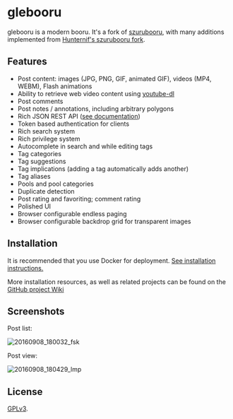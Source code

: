 # glebooru

glebooru is a modern booru. It's a fork of [szurubooru](https://github.com/rr-/szurubooru), with many additions implemented from [Hunternif's szurubooru fork](https://github.com/Hunternif/szurubooru).

## Features

- Post content: images (JPG, PNG, GIF, animated GIF), videos (MP4, WEBM), Flash animations
- Ability to retrieve web video content using [youtube-dl](https://github.com/ytdl-org/youtube-dl)
- Post comments
- Post notes / annotations, including arbitrary polygons
- Rich JSON REST API ([see documentation](doc/API.md))
- Token based authentication for clients
- Rich search system
- Rich privilege system
- Autocomplete in search and while editing tags
- Tag categories
- Tag suggestions
- Tag implications (adding a tag automatically adds another)
- Tag aliases
- Pools and pool categories
- Duplicate detection
- Post rating and favoriting; comment rating
- Polished UI
- Browser configurable endless paging
- Browser configurable backdrop grid for transparent images

## Installation

It is recommended that you use Docker for deployment.
[See installation instructions.](doc/INSTALL.md)

More installation resources, as well as related projects can be found on the
[GitHub project Wiki](https://github.com/rr-/szurubooru/wiki)

## Screenshots

Post list:

![20160908_180032_fsk](https://cloud.githubusercontent.com/assets/1045476/18356730/3f1123d6-75ee-11e6-85dd-88a7615243a0.png)

Post view:

![20160908_180429_lmp](https://cloud.githubusercontent.com/assets/1045476/18356731/3f1566ee-75ee-11e6-9594-e86ca7347b0f.png)

## License

[GPLv3](LICENSE.md).
